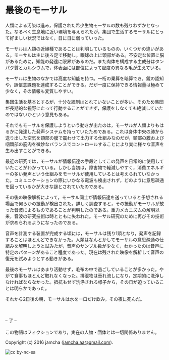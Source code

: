 

# 最後のモーサル

人類による汚染は進み，保護された希少生物モーサルの数も残りわずかとなった。なるべく生息地に近い環境を与えられたが，集団で生活するモーサルにとって好ましい状況ではなく，日に日に弱っていった。  

モーサルは人類の近縁種であることは判明しているものの，いくつかの違いがある。モーサルは主に後ろ足で移動し，眼球の上に頭部がある。不安定な位置に脳があるために，知能の発達に限界があるのだ。また肉体を構成する主成分はタンパク質とカルシウムで，体表面には部位によって密度の異なる毛が生えている。  

モーサルは生物のなかでは高度な知能を持つ。一桁の乗算を暗算でき，鏡の認知や，誤信念課題を達成することができる。だが一度に保持できる情報量は極めて少なく，その情報も変質しやすい。  

集団生活を基本とするが，十分な統制はとれていないことが多い。そのため集団が長期的な視野にたって行動することができず，保護をしなくても絶滅していたのではないかという意見もある。  

それでもモーサルを保護しようという動きが出たのは，モーサルが人類よりもはるかに発達した発声システムを持っていたためである。これは身体中央の肺から送り出した空気を頸部の膜で震わせて出力する仕組みなのだが，頸部の膜および咽頭部の筋肉を微妙なバランスでコントロールすることにより実に様々な音声を生み出すことができる。  

最近の研究では，モーサルが情報伝達の手段としてこの発声を日常的に使用していたことがわかっている。しかし当初は，障害物で軽減しやすく，消費エネルギーの多い発声という仕組みをモーサルが使用しているとは考えられていなかった。コミュニケーションの際にいかなる電波も検出されず，どのように意思疎通を図っているかが大きな謎とされていたのである。  

その後の映像解析によって，モーサル同士が情報伝達を送っていると予想される場面で何らかの振動が検出された。詳しく調査すると，その振動がモーサルが放った音波によるものであることが判明したのである。重力メカニズムの解明以来，音波の研究技術は時とともに失われた。モーサル研究のために再びその技術が求められるようになったのである。  

音声を計測する装置が完成する頃には，モーサルは残り1頭となり，発声を記録することはほとんどできなかった。人類はなんとかしてモーサルの意思疎通の仕組みを解明しようと試みたが，音声のサンプル数が少なく，わかったのは音声に特定のパターンがあること程度であった。現在は残された映像を解析して音声の復元を試みようとする動きがある。  

最後のモーサルはあまり活動せず，毛布の中で過ごしていることが多かった。やがて食事もほとんど取れなくなった。排泄物は垂れ流しになり，定期的に洗浄しなければならなかった。抵抗もせず洗浄される様子から，その日が迫っていることは明らかであった。  

それから2日後の朝，モーサルは水を一口だけ飲み，その夜に死んだ。  

<br>  
<br>  
&#x2013; 了 &#x2013;  

<br>  
<br>  
この物語はフィクションであり，実在の人物・団体とは一切関係ありません。  

Copyright (c) 2016 jamcha (jamcha.aa@gmail.com).  

![cc by-nc-sa](http://i.creativecommons.org/l/by-nc-sa/4.0/88x31.png)  


